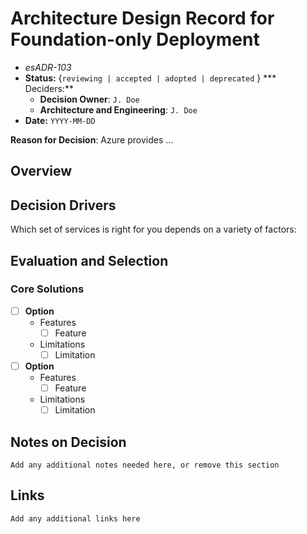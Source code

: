 # Architecture Design Record for Foundation-only Deployment
<!-- Fill in all code blocked items - example: `J. Doe` -->
* *esADR-103*
* **Status:** {``reviewing | accepted | adopted | deprecated`` } <!-- Status of the decision -->
*** Deciders:**
  * **Decision Owner**: `J. Doe`<!-- Team members who are accountable for this decision -->
  * **Architecture and Engineering**: `J. Doe`<!-- Technical team members who contributed to the decision -->
* **Date:**  `YYYY-MM-DD` <!-- {YYYY-MM-DD when the decision was last updated} -->

**Reason for Decision**: Azure provides ...

## Overview

## Decision Drivers

Which set of services is right for you depends on a variety of factors:

<!-- these decisions will be covered in AzADR-101 - 103 -->

## Evaluation and Selection

<!-- For each [ ] instance, convert it to a [x] to mark if it is of interest; this "checks" the box when viewed.  Features should be checked if the feature is needed or desireable; Limitations should be checked if they prevent desired outcomes or are otherwise undesirable.  While each Feature or Limit may matter differently, by understanding which items are important will help you make your decision. -->

### Core Solutions

* [ ] **Option**
  * Features
    * [ ] Feature
  * Limitations
    * [ ] Limitation

* [ ] **Option**
  * Features
    * [ ] Feature
  * Limitations
    * [ ] Limitation

<!-- ### Complex Solutions

  <!-- Detail your specific requirements here -->

## Notes on Decision

`` Add any additional notes needed here, or remove this section ``

## Links

`Add any additional links here`
